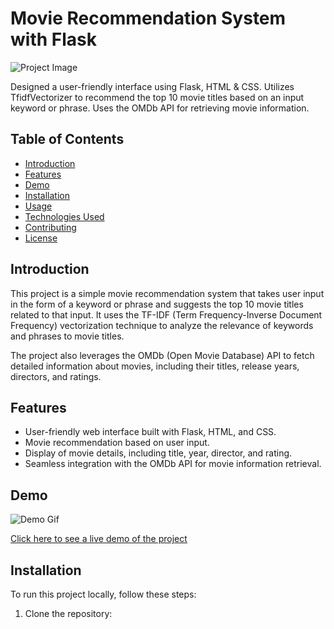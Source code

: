 # Movie Recommendation System with Flask

![Project Image](project_image.png)

Designed a user-friendly interface using Flask, HTML & CSS. Utilizes TfidfVectorizer to recommend the top 10 movie titles based on an input keyword or phrase. Uses the OMDb API for retrieving movie information.

## Table of Contents
- [Introduction](#introduction)
- [Features](#features)
- [Demo](#demo)
- [Installation](#installation)
- [Usage](#usage)
- [Technologies Used](#technologies-used)
- [Contributing](#contributing)
- [License](#license)

## Introduction
This project is a simple movie recommendation system that takes user input in the form of a keyword or phrase and suggests the top 10 movie titles related to that input. It uses the TF-IDF (Term Frequency-Inverse Document Frequency) vectorization technique to analyze the relevance of keywords and phrases to movie titles.

The project also leverages the OMDb (Open Movie Database) API to fetch detailed information about movies, including their titles, release years, directors, and ratings.

## Features
- User-friendly web interface built with Flask, HTML, and CSS.
- Movie recommendation based on user input.
- Display of movie details, including title, year, director, and rating.
- Seamless integration with the OMDb API for movie information retrieval.

## Demo
![Demo Gif](demo.gif)

[Click here to see a live demo of the project](https://example.com)

## Installation
To run this project locally, follow these steps:

1. Clone the repository:

